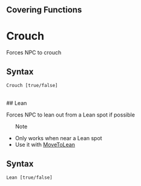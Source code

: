 ## Covering Functions

# Crouch
<p>Forces NPC to crouch</p>
<h2>Syntax</h2>
<p><code class="language-js">Crouch [true/false]</code></p>

<br>
## Lean
<p>Forces NPC to lean out from a Lean spot if possible</p>
<ul>
<div class="admonition note">
<p class="admonition-title">Note</p>
<li>Only works when near a Lean spot</li>
<li>Use it with <a href="../../movementfuncs/movement_funcs/#movetolean">MoveToLean</a></li>
</div>
</ul>
<h2>Syntax</h2>
<p><code class="language-js">Lean [true/false]</code>